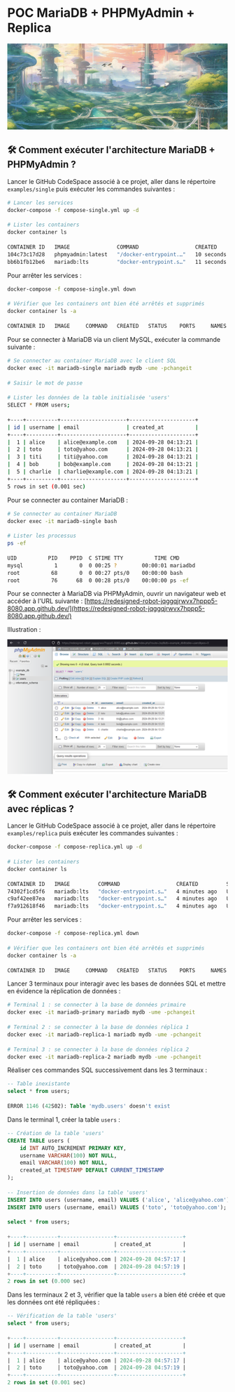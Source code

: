# POC MariaDB + PHPMyAdmin + Replica

![landscape](<images/landscape.png>)

## 🛠️ Comment exécuter l'architecture MariaDB + PHPMyAdmin ?

Lancer le GitHub CodeSpace associé à ce projet, aller dans le répertoire `examples/single` puis exécuter les commandes suivantes :

```bash
# Lancer les services
docker-compose -f compose-single.yml up -d

# Lister les containers
docker container ls

CONTAINER ID   IMAGE               COMMAND                  CREATED          STATUS          PORTS                                       NAMES
104c73c17d28   phpmyadmin:latest   "/docker-entrypoint.…"   10 seconds ago   Up 10 seconds   0.0.0.0:8080->80/tcp, :::8080->80/tcp       phpmyadmin
bb6b1fb12be6   mariadb:lts         "docker-entrypoint.s…"   11 seconds ago   Up 10 seconds   0.0.0.0:3306->3306/tcp, :::3306->3306/tcp   mariadb-single
```

Pour arrêter les services :

```bash
docker-compose -f compose-single.yml down

# Vérifier que les containers ont bien été arrêtés et supprimés
docker container ls -a

CONTAINER ID   IMAGE     COMMAND   CREATED   STATUS    PORTS     NAMES
```

Pour se connecter à MariaDB via un client MySQL, exécuter la commande suivante :

```bash
# Se connecter au container MariaDB avec le client SQL
docker exec -it mariadb-single mariadb mydb -ume -pchangeit

# Saisir le mot de passe

# Lister les données de la table initialisée 'users'
SELECT * FROM users;

+----+----------+---------------------+---------------------+
| id | username | email               | created_at          |
+----+----------+---------------------+---------------------+
|  1 | alice    | alice@example.com   | 2024-09-28 04:13:21 |
|  2 | toto     | toto@yahoo.com      | 2024-09-28 04:13:21 |
|  3 | titi     | titi@yahoo.com      | 2024-09-28 04:13:21 |
|  4 | bob      | bob@example.com     | 2024-09-28 04:13:21 |
|  5 | charlie  | charlie@example.com | 2024-09-28 04:13:21 |
+----+----------+---------------------+---------------------+
5 rows in set (0.001 sec)
```

Pour se connecter au container MariaDB :

```bash
# Se connecter au container MariaDB
docker exec -it mariadb-single bash

# Lister les processus
ps -ef

UID          PID    PPID  C STIME TTY          TIME CMD
mysql          1       0  0 00:25 ?        00:00:01 mariadbd
root          68       0  0 00:27 pts/0    00:00:00 bash
root          76      68  0 00:28 pts/0    00:00:00 ps -ef
```

Pour se connecter à MariaDB via PHPMyAdmin, ouvrir un navigateur web et accéder à l'URL suivante : [https://redesigned-robot-jqggqjrwvx7hppp5-8080.app.github.dev/](https://redesigned-robot-jqggqjrwvx7hppp5-8080.app.github.dev/)

Illustration :

![phpmyadmin](images/phpmyadmin.png)

## 🛠️ Comment exécuter l'architecture MariaDB avec réplicas ?

Lancer le GitHub CodeSpace associé à ce projet, aller dans le répertoire `examples/replica` puis exécuter les commandes suivantes :

```bash
docker-compose -f compose-replica.yml up -d

# Lister les containers
docker container ls

CONTAINER ID   IMAGE         COMMAND                  CREATED         STATUS                   PORTS      NAMES
74302f1cd5f6   mariadb:lts   "docker-entrypoint.s…"   4 minutes ago   Up 4 minutes (healthy)   3306/tcp   mariadb-replica-2
c9af42ee87ea   mariadb:lts   "docker-entrypoint.s…"   4 minutes ago   Up 4 minutes (healthy)   3306/tcp   mariadb-replica-1
f7a912618f46   mariadb:lts   "docker-entrypoint.s…"   4 minutes ago   Up 4 minutes (healthy)   3306/tcp   mariadb-primary
```

Pour arrêter les services :

```bash
docker-compose -f compose-replica.yml down

# Vérifier que les containers ont bien été arrêtés et supprimés
docker container ls -a

CONTAINER ID   IMAGE     COMMAND   CREATED   STATUS    PORTS     NAMES
```

Lancer 3 terminaux pour interagir avec les bases de données SQL et mettre en évidence la réplication de données :

```bash
# Terminal 1 : se connecter à la base de données primaire
docker exec -it mariadb-primary mariadb mydb -ume -pchangeit

# Terminal 2 : se connecter à la base de données réplica 1
docker exec -it mariadb-replica-1 mariadb mydb -ume -pchangeit

# Terminal 3 : se connecter à la base de données réplica 2
docker exec -it mariadb-replica-2 mariadb mydb -ume -pchangeit
```

Réaliser ces commandes SQL successivement dans les 3 terminaux :

```sql
-- Table inexistante
select * from users;

ERROR 1146 (42S02): Table 'mydb.users' doesn't exist
```

Dans le terminal 1, créer la table `users` :

```sql
-- Création de la table 'users'
CREATE TABLE users (
    id INT AUTO_INCREMENT PRIMARY KEY,
    username VARCHAR(100) NOT NULL,
    email VARCHAR(100) NOT NULL,
    created_at TIMESTAMP DEFAULT CURRENT_TIMESTAMP
);

-- Insertion de données dans la table 'users'
INSERT INTO users (username, email) VALUES ('alice', 'alice@yahoo.com');
INSERT INTO users (username, email) VALUES ('toto', 'toto@yahoo.com');

select * from users;

+----+----------+-----------------+---------------------+
| id | username | email           | created_at          |
+----+----------+-----------------+---------------------+
|  1 | alice    | alice@yahoo.com | 2024-09-28 04:57:17 |
|  2 | toto     | toto@yahoo.com  | 2024-09-28 04:57:19 |
+----+----------+-----------------+---------------------+
2 rows in set (0.000 sec)
```

Dans les terminaux 2 et 3, vérifier que la table `users` a bien été créée et que les données ont été répliquées :

```sql
-- Vérification de la table 'users'
select * from users;

+----+----------+-----------------+---------------------+
| id | username | email           | created_at          |
+----+----------+-----------------+---------------------+
|  1 | alice    | alice@yahoo.com | 2024-09-28 04:57:17 |
|  2 | toto     | toto@yahoo.com  | 2024-09-28 04:57:19 |
+----+----------+-----------------+---------------------+
2 rows in set (0.001 sec)
```
